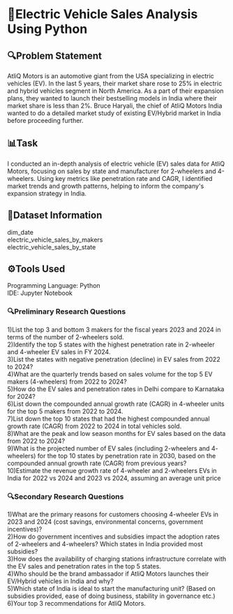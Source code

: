 # 🚗Electric Vehicle Sales Analysis Using Python

## 🔍Problem Statement
AtliQ Motors is an automotive giant from the USA specializing in electric vehicles 
(EV). In the last 5 years, their market share rose to 25% in electric and hybrid 
vehicles segment in North America. As a part of their expansion plans, they wanted 
to launch their bestselling models in India where their market share is less than 2%. 
Bruce Haryali, the chief of AtliQ Motors India wanted to do a detailed market study 
of existing EV/Hybrid market in India before proceeding further.

## 📊Task
I conducted an in-depth analysis of electric vehicle (EV) sales data for AtliQ Motors, focusing on sales by state and manufacturer for 2-wheelers and 4-wheelers. Using key metrics like penetration rate and CAGR, I identified market trends and growth patterns, helping to inform the company's expansion strategy in India.

## 📂Dataset Information
dim_date<br>
electric_vehicle_sales_by_makers<br>
electric_vehicle_sales_by_state<br>

## ⚙️Tools Used
Programming Language: Python<br>
IDE: Jupyter Notebook

### 🔍Preliminary Research Questions
1)List the top 3 and bottom 3 makers for the fiscal years 2023 and 2024 in 
terms of the number of 2-wheelers sold.<br>
2)Identify the top 5 states with the highest penetration rate in 2-wheeler 
and 4-wheeler EV sales in FY 2024.<br>
3)List the states with negative penetration (decline) in EV sales from 2022 
to 2024?<br>
4)What are the quarterly trends based on sales volume for the top 5 EV 
makers (4-wheelers) from 2022 to 2024?<br>
5)How do the EV sales and penetration rates in Delhi compare to 
Karnataka for 2024?<br>
6)List down the compounded annual growth rate (CAGR) in 4-wheeler 
units for the top 5 makers from 2022 to 2024.<br>
7)List down the top 10 states that had the highest compounded annual 
growth rate (CAGR) from 2022 to 2024 in total vehicles sold.<br>
8)What are the peak and low season months for EV sales based on the 
data from 2022 to 2024?<br>
9)What is the projected number of EV sales (including 2-wheelers and 4-
wheelers) for the top 10 states by penetration rate in 2030, based on the 
compounded annual growth rate (CAGR) from previous years?<br>
10)Estimate the revenue growth rate of 4-wheeler and 2-wheelers 
EVs in India for 2022 vs 2024 and 2023 vs 2024, assuming an average 
unit price<br>

### 🔍Secondary Research Questions
1)What are the primary reasons for customers choosing 4-wheeler EVs in 
2023 and 2024 (cost savings, environmental concerns, government 
incentives)?<br>
2)How do government incentives and subsidies impact the adoption rates 
of 2-wheelers and 4-wheelers? Which states in India provided most 
subsidies?<br>
3)How does the availability of charging stations infrastructure correlate 
with the EV sales and penetration rates in the top 5 states.<br>
4)Who should be the brand ambassador if AtliQ Motors launches their 
EV/Hybrid vehicles in India and why?<br>
5)Which state of India is ideal to start the manufacturing unit? (Based on 
subsidies provided, ease of doing business, stability in governance etc.)
6)Your top 3 recommendations for AtliQ Motors.
